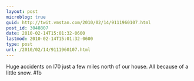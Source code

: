 ```yaml
---
layout: post
microblog: true
guid: http://twit.vmstan.com/2010/02/14/9111960107.html
post_id: 3048807
date: 2010-02-14T15:01:32-0600
lastmod: 2010-02-14T15:01:32-0600
type: post
url: /2010/02/14/9111960107.html
---
```

Huge accidents on I70 just a few miles north of our house. All because of a little snow. #fb
